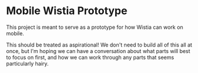 # Mobile Wistia Prototype
This project is meant to serve as a prototype for how Wistia can work on mobile.

This should be treated as aspirational! We don't need to build all of this all at once, but I'm hoping we can have a conversation about what parts will best to focus on first, and how we can work through any parts that seems particularly hairy.
